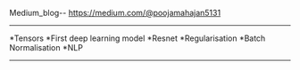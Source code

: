 Medium_blog-- https://medium.com/@poojamahajan5131 
<hr>
*Tensors
*First deep learning model
*Resnet 
*Regularisation
*Batch Normalisation 
*NLP
<hr>
